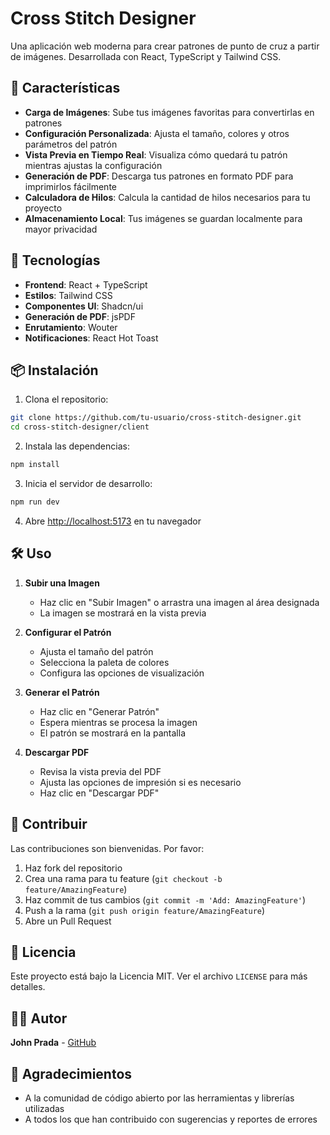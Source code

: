 # Cross Stitch Designer

Una aplicación web moderna para crear patrones de punto de cruz a partir de imágenes. Desarrollada con React, TypeScript y Tailwind CSS.

## 🎨 Características

- **Carga de Imágenes**: Sube tus imágenes favoritas para convertirlas en patrones
- **Configuración Personalizada**: Ajusta el tamaño, colores y otros parámetros del patrón
- **Vista Previa en Tiempo Real**: Visualiza cómo quedará tu patrón mientras ajustas la configuración
- **Generación de PDF**: Descarga tus patrones en formato PDF para imprimirlos fácilmente
- **Calculadora de Hilos**: Calcula la cantidad de hilos necesarios para tu proyecto
- **Almacenamiento Local**: Tus imágenes se guardan localmente para mayor privacidad

## 🚀 Tecnologías

- **Frontend**: React + TypeScript
- **Estilos**: Tailwind CSS
- **Componentes UI**: Shadcn/ui
- **Generación de PDF**: jsPDF
- **Enrutamiento**: Wouter
- **Notificaciones**: React Hot Toast

## 📦 Instalación

1. Clona el repositorio:
```bash
git clone https://github.com/tu-usuario/cross-stitch-designer.git
cd cross-stitch-designer/client
```

2. Instala las dependencias:
```bash
npm install
```

3. Inicia el servidor de desarrollo:
```bash
npm run dev
```

4. Abre [http://localhost:5173](http://localhost:5173) en tu navegador

## 🛠️ Uso

1. **Subir una Imagen**
   - Haz clic en "Subir Imagen" o arrastra una imagen al área designada
   - La imagen se mostrará en la vista previa

2. **Configurar el Patrón**
   - Ajusta el tamaño del patrón
   - Selecciona la paleta de colores
   - Configura las opciones de visualización

3. **Generar el Patrón**
   - Haz clic en "Generar Patrón"
   - Espera mientras se procesa la imagen
   - El patrón se mostrará en la pantalla

4. **Descargar PDF**
   - Revisa la vista previa del PDF
   - Ajusta las opciones de impresión si es necesario
   - Haz clic en "Descargar PDF"

## 🤝 Contribuir

Las contribuciones son bienvenidas. Por favor:

1. Haz fork del repositorio
2. Crea una rama para tu feature (`git checkout -b feature/AmazingFeature`)
3. Haz commit de tus cambios (`git commit -m 'Add: AmazingFeature'`)
4. Push a la rama (`git push origin feature/AmazingFeature`)
5. Abre un Pull Request

## 📝 Licencia

Este proyecto está bajo la Licencia MIT. Ver el archivo `LICENSE` para más detalles.

## 👨‍💻 Autor

**John Prada** - [GitHub](https://github.com/jhonsnake)

## 🙏 Agradecimientos

- A la comunidad de código abierto por las herramientas y librerías utilizadas
- A todos los que han contribuido con sugerencias y reportes de errores
